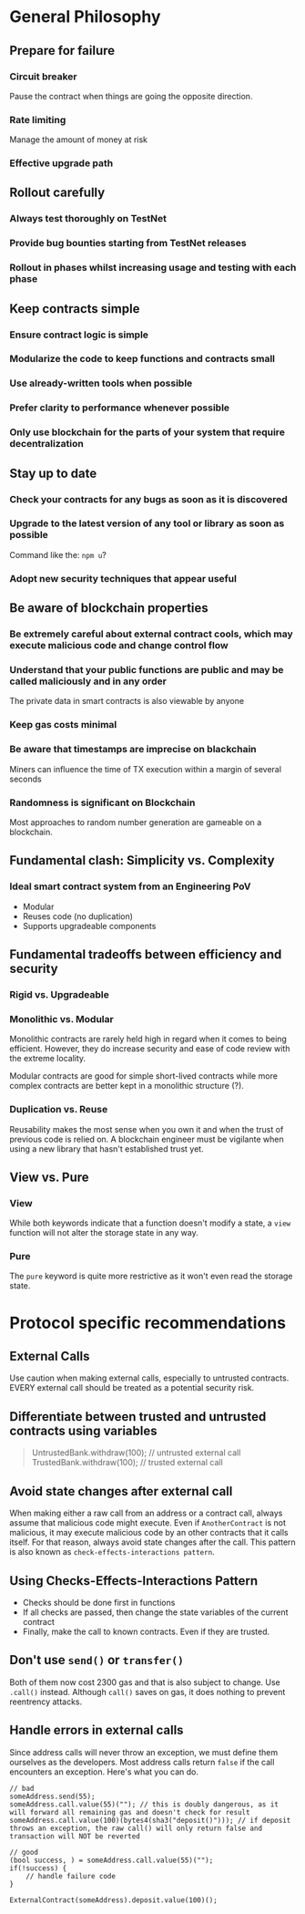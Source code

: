 # General Philosophy
## Prepare for failure
### Circuit breaker
Pause the contract when things are going the opposite direction.
### Rate limiting
Manage the amount of money at risk
### Effective upgrade path

## Rollout carefully
### Always test thoroughly on TestNet
### Provide bug bounties starting from TestNet releases
### Rollout in phases whilst increasing usage and testing with each phase

## Keep contracts simple
### Ensure contract logic is simple
### Modularize the code to keep functions and contracts small
### Use already-written tools when possible
### Prefer clarity to performance whenever possible
### Only use blockchain for the parts of your system that require decentralization

## Stay up to date
### Check your contracts for any bugs as soon as it is discovered
### Upgrade to the latest version of any tool or library as soon as possible
Command like the: `npm u`?
### Adopt new security techniques that appear useful

## Be aware of blockchain properties
### Be extremely careful about external contract cools, which may execute malicious code and change control flow
### Understand that your public functions are public and may be called maliciously and in any order
The private data in smart contracts is also viewable by anyone
### Keep gas costs minimal
### Be aware that timestamps are imprecise on blackchain
Miners can influence the time of TX execution within a margin of several seconds
### Randomness is significant on Blockchain
Most approaches to random number generation are gameable on a blockchain.

## Fundamental clash: Simplicity vs. Complexity
### Ideal smart contract system from an Engineering PoV
- Modular
- Reuses code (no duplication)
- Supports upgradeable components

## Fundamental tradeoffs between efficiency and security
### Rigid vs. Upgradeable
### Monolithic vs. Modular
Monolithic contracts are rarely held high in regard when it comes to being efficient. However, they do increase security and ease of code review with the extreme 
locality. 

Modular contracts are good for simple short-lived contracts while more complex contracts are better kept in a monolithic structure (?). 


### Duplication vs. Reuse
Reusability makes the most sense when you own it and when the trust of previous code is relied on. A blockchain engineer must be vigilante when using a new library that hasn't established trust yet. 


## View vs. Pure
### View
While both keywords indicate that a function doesn't modify a state, a `view` function will not alter the storage state in any way.
### Pure
The `pure` keyword is quite more restrictive as it won't even read the storage state.

# Protocol specific recommendations
## External Calls
Use caution when making external calls, especially to untrusted contracts. EVERY external call should be treated as a potential security risk.

## Differentiate between trusted and untrusted contracts using variables
> UntrustedBank.withdraw(100); // untrusted external call
> TrustedBank.withdraw(100); // trusted external call

## Avoid state changes after external call
When making either a raw call from an address or a contract call, always assume that malicious code might execute. Even if `AnotherContract` is not malicious, it may execute malicious code by an other contracts that it 
calls itself. For that reason, always avoid state changes after the call. This pattern is also known as `check-effects-interactions pattern`.

## Using Checks-Effects-Interactions Pattern
- Checks should be done first in functions
- If all checks are passed, then change the state variables of the current contract
- Finally, make the call to known contracts. Even if they are trusted.  

## Don't use `send()` or `transfer()`
Both of them now cost 2300 gas and that is also subject to change. Use `.call()` instead. Although `call()` saves on gas, it does nothing to prevent reentrency attacks. 

## Handle errors in external calls
Since address calls will never throw an exception, we must define them ourselves as the developers. Most address calls return `false` if the call encounters an exception. Here's what you can do. 

```solidity
// bad
someAddress.send(55);
someAddress.call.value(55)(""); // this is doubly dangerous, as it will forward all remaining gas and doesn't check for result
someAddress.call.value(100)(bytes4(sha3("deposit()"))); // if deposit throws an exception, the raw call() will only return false and transaction will NOT be reverted

// good
(bool success, ) = someAddress.call.value(55)("");
if(!success) {
    // handle failure code
}

ExternalContract(someAddress).deposit.value(100)();
```